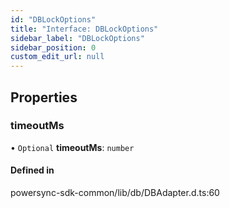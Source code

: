 ```yaml
---
id: "DBLockOptions"
title: "Interface: DBLockOptions"
sidebar_label: "DBLockOptions"
sidebar_position: 0
custom_edit_url: null
---
```


## Properties

### timeoutMs

• `Optional` **timeoutMs**: `number`

#### Defined in

powersync-sdk-common/lib/db/DBAdapter.d.ts:60
